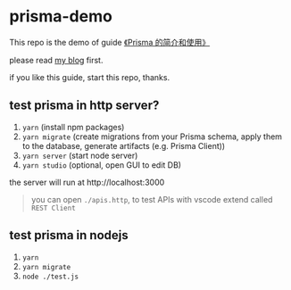 # prisma-demo

This repo is the demo of guide [《Prisma 的简介和使用》](https://blog.yrobot.top/blog/Server/Prisma的简介和使用)

please read [my blog](https://blog.yrobot.top/blog/Server/Prisma的简介和使用) first.

if you like this guide, start this repo, thanks.

## test prisma in http server?

1. `yarn` (install npm packages)
2. `yarn migrate` (create migrations from your Prisma schema, apply them to the database, generate artifacts (e.g. Prisma Client))
3. `yarn server` (start node server)
4. `yarn studio` (optional, open GUI to edit DB)

the server will run at http://localhost:3000

> you can open `./apis.http`, to test APIs with vscode extend called `REST Client`

## test prisma in nodejs

1. `yarn`
2. `yarn migrate`
3. `node ./test.js`
